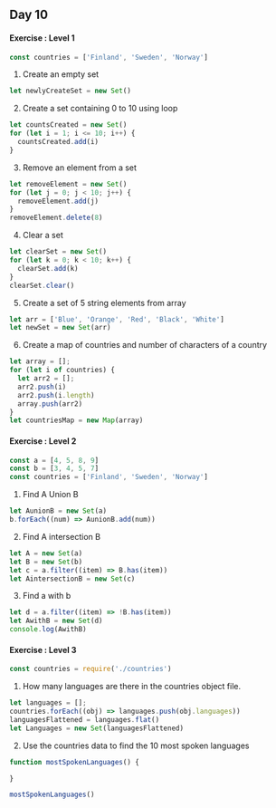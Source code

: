 ## Day 10

#### Exercise : Level 1

```javascript
const countries = ['Finland', 'Sweden', 'Norway']
```
1) Create an empty set 
```javascript
let newlyCreateSet = new Set()
```

2) Create a set containing 0 to 10 using loop
```javascript
let countsCreated = new Set()
for (let i = 1; i <= 10; i++) {
  countsCreated.add(i)
}
```

3) Remove an element from a set 
```javascript
let removeElement = new Set()
for (let j = 0; j < 10; j++) {
  removeElement.add(j)
}
removeElement.delete(8)
```

4) Clear a set
```javascript
let clearSet = new Set()
for (let k = 0; k < 10; k++) {
  clearSet.add(k)
}
clearSet.clear()
```

5) Create a set of 5 string elements from array 
```javascript
let arr = ['Blue', 'Orange', 'Red', 'Black', 'White']
let newSet = new Set(arr)
```

6) Create a map of countries and number of characters of a country 
```javascript
let array = [];
for (let i of countries) {
  let arr2 = [];
  arr2.push(i)
  arr2.push(i.length)
  array.push(arr2)
}
let countriesMap = new Map(array)

```

#### Exercise : Level 2

```javascript
const a = [4, 5, 8, 9]
const b = [3, 4, 5, 7]
const countries = ['Finland', 'Sweden', 'Norway']
```

1) Find A Union B
```javascript
let AunionB = new Set(a)
b.forEach((num) => AunionB.add(num))
```

2) Find A intersection B
```javascript
let A = new Set(a)
let B = new Set(b)
let c = a.filter((item) => B.has(item))
let AintersectionB = new Set(c)
```

3) Find a with b
```javascript
let d = a.filter((item) => !B.has(item))
let AwithB = new Set(d)
console.log(AwithB)
```

#### Exercise : Level 3

```javascript
const countries = require('./countries')
```

1) How many languages are there in the countries object file.
```javascript
let languages = [];
countries.forEach((obj) => languages.push(obj.languages))
languagesFlattened = languages.flat()
let Languages = new Set(languagesFlattened)
```

2) Use the countries data to find the 10 most spoken languages
```javascript
function mostSpokenLanguages() {

}

mostSpokenLanguages()
```

